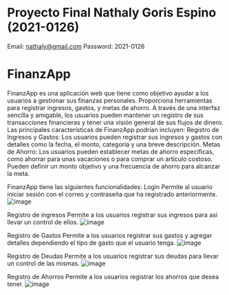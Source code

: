 # Proyecto Final Nathaly Goris Espino (2021-0126)
Email: nathaly@gmail.com Password: 2021-0126

# FinanzApp
FinanzApp es una aplicación web que tiene como objetivo ayudar a los usuarios a gestionar sus finanzas personales. Proporciona herramientas para registrar ingresos, gastos, y metas de ahorro. A través de una interfaz sencilla y amigable, los usuarios pueden mantener un registro de sus transacciones financieras y tener una visión general de sus flujos de dinero.
Las principales características de FinanzApp podrían incluyen:
Registro de Ingresos y Gastos: Los usuarios pueden registrar sus ingresos y gastos con detalles como la fecha, el monto, categoría y una breve descripción.
Metas de Ahorro: Los usuarios pueden establecer metas de ahorro específicas, como ahorrar para unas vacaciones o para comprar un artículo costoso. Pueden definir un monto objetivo y una frecuencia de ahorro para alcanzar la meta.


FinanzApp tiene las siguientes funcionalidades:
Login 
Permite al usuario iniciar sesión con el correo y contraseña que ha registrado anteriormente.
 ![image](https://github.com/NathalyGoris/FinanzApp/assets/128604182/9877aa33-9ffe-4029-9309-baee2191c6c0)

Registro de ingresos
Permite a los usuarios registrar sus ingresos para asi llevar un control de ellos.
 ![image](https://github.com/NathalyGoris/FinanzApp/assets/128604182/139813f8-c1c3-4f49-9df2-2892ecdfdcd7)

Registro de Gastos
Permite a los usuarios registrar sus gastos y agregar detalles dependiendo el tipo de gasto que el usuario tenga.
![image](https://github.com/NathalyGoris/FinanzApp/assets/128604182/e87c0768-1936-497e-bf06-91063a525868) 

Registro de Deudas
Permite a los usuarios registrar sus deudas para llevar un control de las mismas.
![image](https://github.com/NathalyGoris/FinanzApp/assets/128604182/f7c4061c-d77c-45a2-8fcf-b43bae767058)

Registro de Ahorros
Permite a los usuarios registrar los ahorros que desea tener.
![image](https://github.com/NathalyGoris/FinanzApp/assets/128604182/693b7a07-b6e9-4c8b-a806-2961c94afc21)

 



